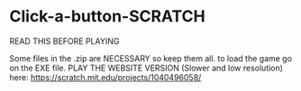 # Click-a-button-SCRATCH
READ THIS BEFORE PLAYING 

Some files in the .zip are NECESSARY so keep them all. to load the game go on the EXE file.
PLAY THE WEBSITE VERSION (Slower and low resolution) here:
https://scratch.mit.edu/projects/1040496058/

